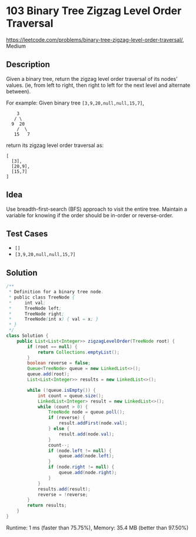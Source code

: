 # 103 Binary Tree Zigzag Level Order Traversal

<https://leetcode.com/problems/binary-tree-zigzag-level-order-traversal/>,
Medium

## Description

Given a binary tree, return the zigzag level order traversal of its nodes' values. (ie, from left to right, then right to left for the next level and alternate between).

For example:
Given binary tree `[3,9,20,null,null,15,7]`,

```
    3
   / \
  9  20
    /  \
   15   7
```

return its zigzag level order traversal as:

```
[
  [3],
  [20,9],
  [15,7]
]
```

## Idea

Use breadth-first-search (BFS) approach to visit the entire tree. Maintain a
variable for knowing if the order should be in-order or reverse-order.

## Test Cases

- `[]`
- `[3,9,20,null,null,15,7]`

## Solution

```java
/**
 * Definition for a binary tree node.
 * public class TreeNode {
 *     int val;
 *     TreeNode left;
 *     TreeNode right;
 *     TreeNode(int x) { val = x; }
 * }
 */
class Solution {
    public List<List<Integer>> zigzagLevelOrder(TreeNode root) {
        if (root == null) {
            return Collections.emptyList();
        }
        boolean reverse = false;
        Queue<TreeNode> queue = new LinkedList<>();
        queue.add(root);
        List<List<Integer>> results = new LinkedList<>();

        while (!queue.isEmpty()) {
            int count = queue.size();
            LinkedList<Integer> result = new LinkedList<>();
            while (count > 0) {
                TreeNode node = queue.poll();
                if (reverse) {
                    result.addFirst(node.val);
                } else {
                    result.add(node.val);
                }
                count--;
                if (node.left != null) {
                    queue.add(node.left);
                }
                if (node.right != null) {
                    queue.add(node.right);
                }
            }
            results.add(result);
            reverse = !reverse;
        }
        return results;
    }
}
```

Runtime: 1 ms (faster than 75.75%), Memory: 35.4 MB (better than 97.50%)
